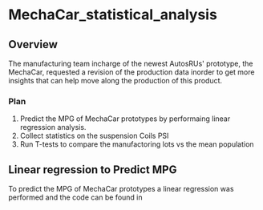 # MechaCar_statistical_analysis

## Overview

The manufacturing team incharge of the newest AutosRUs' prototype, the MechaCar, requested a revision of the production data inorder to get more insights that can help move along the production of this product. 

### Plan
1. Predict the MPG of MechaCar prototypes by performaing linear regression analysis. 
2. Collect statistics on the suspension Coils PSI
3. Run T-tests to compare the manufactoring lots vs the mean population

## Linear regression to Predict MPG
To predict the MPG of MechaCar prototypes a linear regression was performed and the code can be found in 
